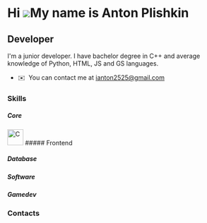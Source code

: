 Hi ![](https://user-images.githubusercontent.com/18350557/176309783-0785949b-9127-417c-8b55-ab5a4333674e.gif)My name is Anton Plishkin
======================================================================================================================================

Developer
---------

I'm a junior developer. I have bachelor degree in C++ and average knowledge of Python, HTML, JS and GS languages.

* ✉️  You can contact me at [ianton2525@gmail.com](mailto:ianton2525@gmail.com)

### Skills

##### Core
<p align="left">
<a href="https://docs.microsoft.com/en-us/cpp/?view=msvc-170" target="_blank" rel="noreferrer"><img src="https://raw.githubusercontent.com/danielcranney/readme-generator/main/public/icons/skills/c-colored.svg" width="36" height="36" alt="C" /></a><a 
</p>
##### Frontend

##### Database

##### Software

##### Gamedev

### Contacts


